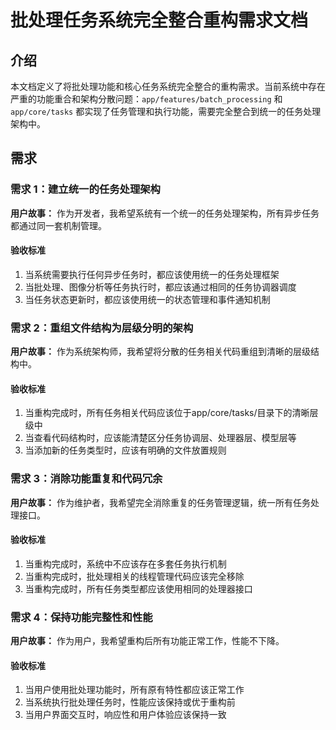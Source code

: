 # 批处理任务系统完全整合重构需求文档

## 介绍

本文档定义了将批处理功能和核心任务系统完全整合的重构需求。当前系统中存在严重的功能重合和架构分散问题：`app/features/batch_processing` 和 `app/core/tasks` 都实现了任务管理和执行功能，需要完全整合到统一的任务处理架构中。

## 需求

### 需求 1：建立统一的任务处理架构

**用户故事：** 作为开发者，我希望系统有一个统一的任务处理架构，所有异步任务都通过同一套机制管理。

#### 验收标准

1. 当系统需要执行任何异步任务时，都应该使用统一的任务处理框架
2. 当批处理、图像分析等任务执行时，都应该通过相同的任务协调器调度
3. 当任务状态更新时，都应该使用统一的状态管理和事件通知机制

### 需求 2：重组文件结构为层级分明的架构

**用户故事：** 作为系统架构师，我希望将分散的任务相关代码重组到清晰的层级结构中。

#### 验收标准

1. 当重构完成时，所有任务相关代码应该位于app/core/tasks/目录下的清晰层级中
2. 当查看代码结构时，应该能清楚区分任务协调层、处理器层、模型层等
3. 当添加新的任务类型时，应该有明确的文件放置规则

### 需求 3：消除功能重复和代码冗余

**用户故事：** 作为维护者，我希望完全消除重复的任务管理逻辑，统一所有任务处理接口。

#### 验收标准

1. 当重构完成时，系统中不应该存在多套任务执行机制
2. 当重构完成时，批处理相关的线程管理代码应该完全移除
3. 当重构完成时，所有任务类型都应该使用相同的处理器接口

### 需求 4：保持功能完整性和性能

**用户故事：** 作为用户，我希望重构后所有功能正常工作，性能不下降。

#### 验收标准

1. 当用户使用批处理功能时，所有原有特性都应该正常工作
2. 当系统执行批处理任务时，性能应该保持或优于重构前
3. 当用户界面交互时，响应性和用户体验应该保持一致